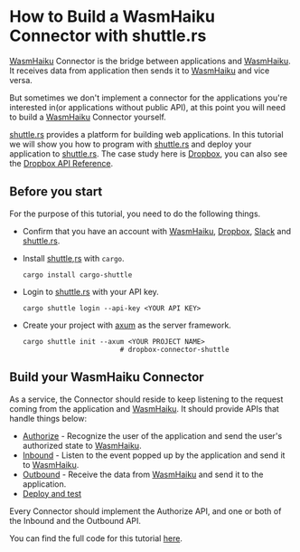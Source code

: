 # How to Build a WasmHaiku Connector with shuttle.rs

[WasmHaiku][w] Connector is the bridge between applications and [WasmHaiku][w]. It receives data from application then sends it to [WasmHaiku][w] and vice versa.

But sometimes we don't implement a connector for the applications you're interested in(or applications without public API), at this point you will need to build a [WasmHaiku][w] Connector yourself.

[shuttle.rs][sh] provides a platform for building web applications. In this tutorial we will show you how to program with [shuttle.rs][sh] and deploy your application to [shuttle.rs][sh]. The case study here is [Dropbox][d], you can also see the [Dropbox API Reference](https://www.dropbox.com/developers/documentation/http/documentation).

## Before you start

For the purpose of this tutorial, you need to do the following things.

* Confirm that you have an account with [WasmHaiku][w], [Dropbox][d], [Slack][sl] and [shuttle.rs](https://www.shuttle.rs/login).
* Install [shuttle,rs][sh] with `cargo`.

  ```shell
  cargo install cargo-shuttle
  ```

* Login to [shuttle.rs][sh] with your API key.
  
  ```shell
  cargo shuttle login --api-key <YOUR API KEY>
  ```

* Create your project with [axum](https://docs.rs/axum/latest/axum/) as the server framework.
  
  ```shell
  cargo shuttle init --axum <YOUR PROJECT NAME>
                          # dropbox-connector-shuttle
  ```

## Build your WasmHaiku Connector

As a service, the Connector should reside to keep listening to the request coming from the application and [WasmHaiku][w]. It should provide APIs that handle things below:

* [Authorize](./AUTHORIZE.md) - Recognize the user of the application and send the user's authorized state to [WasmHaiku][w].
* [Inbound](./INBOUND.md) - Listen to the event popped up by the application and send it to [WasmHaiku][w].
* [Outbound](./OUTBOUND.md) - Receive the data from [WasmHaiku][w] and send it to the application.
* [Deploy and test](./DEPLOY_AND_TEST.md)

Every Connector should implement the Authorize API, and one or both of the Inbound and the Outbound API.

You can find the full code for this tutorial [here](https://github.com/second-state/dropbox-connector-shuttle).

[d]: https://www.dropbox.com
[w]: https://wasmhaiku.com
[sh]: https://shuttle.rs
[sl]: https://slack.com
